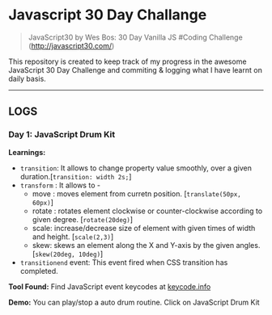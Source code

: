 # Javascript 30 Day Challange
> JavaScript30 by Wes Bos: 30 Day Vanilla JS #Coding Challenge (http://javascript30.com/)

This repository is created to keep track of my progress in the awesome JavaScript 30 Day Challenge and commiting & logging what I have learnt on daily basis.

--- 
## LOGS


### **Day 1: JavaScript Drum Kit**

**Learnings:** 
-  `transition`: It allows to change property value smoothly, over a given duration.[`transition: width 2s;`]
-  `transform` : It allows to -
    - move : moves element from curretn position. [`translate(50px, 60px)`]
    - rotate : rotates element clockwise or counter-clockwise according to given degree. [`rotate(20deg)`]
    - scale: increase/decrease size of element with given times of width and height. [`scale(2,3)`]
    - skew: skews an element along the X and Y-axis by the given angles. [`skew(20deg, 10deg)`]
- `transitionend` event: This event fired when CSS transition has completed.

**Tool Found:** Find JavaScript event keycodes at [keycode.info](http://keycode.info/)

**Demo:** You can play/stop a auto drum routine. Click on <a src="https://abhishashah.github.io/Javascript-30-day-Challange/Day%201%20-%20JavaScript%20Drum%20Kit/"> JavaScript Drum Kit </a>

